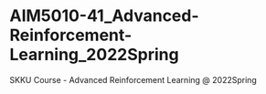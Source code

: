 # AIM5010-41_Advanced-Reinforcement-Learning_2022Spring
SKKU Course - Advanced Reinforcement Learning @ 2022Spring
